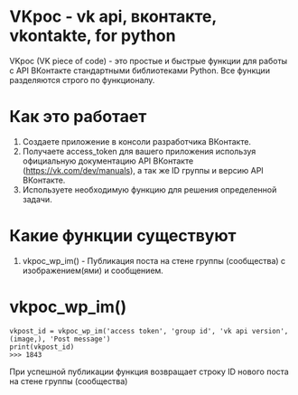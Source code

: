 # VKpoc - vk api, вконтакте, vkontakte, for python
VKpoc (VK piece of code) - это простые и быстрые функции для работы с API ВКонтакте стандартными библиотеками Python. Все функции разделяются строго по функционалу.

# Как это работает
1. Создаете приложение в консоли разработчика ВКонтакте.
2. Получаете access_token для вашего приложения используя официальную документацию API ВКонтакте (https://vk.com/dev/manuals), а так же ID группы и версию API ВКонтакте.
2. Используете необходимую функцию для решения определенной задачи.

# Какие функции существуют
1. vkpoc_wp_im() - Публикация поста на стене группы (сообщества) с изображением(ями) и сообщением.

# vkpoc_wp_im()
```
vkpost_id = vkpoc_wp_im('access token', 'group id', 'vk api version', (image,), 'Post message')
print(vkpost_id)
>>> 1843
```

При успешной публикации функция возвращает строку ID нового поста на стене группы (сообщества)
